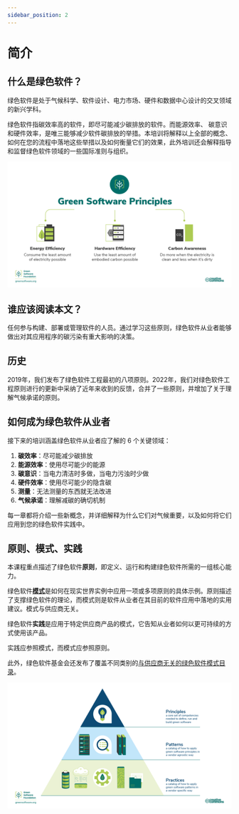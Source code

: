 ```yaml
---
sidebar_position: 2
---
```


# 简介

## 什么是绿色软件？

绿色软件是处于气候科学、软件设计、电力市场、硬件和数据中心设计的交叉领域的新兴学科。

绿色软件指碳效率高的软件，即尽可能减少碳排放的软件。而能源效率、 碳意识和硬件效率，是唯三能够减少软件碳排放的举措。本培训将解释以上全部的概念、如何在您的流程中落地这些举措以及如何衡量它们的效果，此外培训还会解释指导和监督绿色软件领域的一些国际准则与组织。

![alt_text](./images/01_carbon_efficiency.png "image_tooltip")

## 谁应该阅读本文？

任何参与构建、部署或管理软件的人员。通过学习这些原则，绿色软件从业者能够做出对其应用程序的碳污染有重大影响的决策。

## 历史

2019年，我们发布了绿色软件工程最初的八项原则。2022年，我们对绿色软件工程原则进行的更新中采纳了近年来收到的反馈，合并了一些原则，并增加了关于理解气候承诺的原则。

## 如何成为绿色软件从业者

接下来的培训涵盖绿色软件从业者应了解的 6 个关键领域：

1. **碳效率**：尽可能减少碳排放
2. **能源效率**：使用尽可能少的能源
3. **碳意识**：当电力清洁时多做，当电力污浊时少做
4. **硬件效率**：使用尽可能少的隐含碳
5. **测量**：无法测量的东西就无法改进
6. **气候承诺**：理解减碳的确切机制

每一章都将介绍一些新概念，并详细解释为什么它们对气候重要，以及如何将它们应用到您的绿色软件实践中。

## 原则、模式、实践

本课程重点描述了绿色软件**原则**，即定义、运行和构建绿色软件所需的一组核心能力。

绿色软件[**模式**](https://patterns.greensoftware.foundation/)是如何在现实世界实例中应用一项或多项原则的具体示例。原则描述了支撑绿色软件的理论，而模式则是软件从业者在其目前的软件应用中落地的实用建议。模式与供应商无关。

绿色软件**实践**是应用于特定供应商产品的模式，它告知从业者如何以更可持续的方式使用该产品。

实践应参照模式，而模式应参照原则。

此外，绿色软件基金会还发布了覆盖不同类别的[与供应商无关的绿色软件模式目录](https://patterns.greensoftware.foundation/)。
 
![绿色软件原则、模式、实践](./images/GSF_Principles_Patterns_Practices_v2.png "Green Software Principles, Patterns, and Practices")